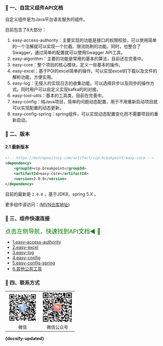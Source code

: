 ### 🐘 一、自定义组件API文档

自定义组件是为Java平台语言服务的组件。

目前包含了8大部分：

1. easy-access-authority：主要实现的功能是接口的权限校验，可以使用简单的一个注解就可以实现一个拦截、限流防刷的功能。同时，也整合了Swagger，通过简单的配置就可以使用Swagger API工具。
2. easy-algorithm：主要的功能是常用的基本的算法，目前还在完善中。
3. easy-core：整个项目的核心模块，定义一些基本的操作。
4. easy-excel：基于POI的excel简单的操作，可以实现excel的下载以及文件的解析功能，方便实用。
5. easy-log：无侵入的实现日志的收集功能。可以选择异步以及同步的操作方式。同时用户可以自定义实现kafka的的对接。
6. easy-tool-utils：基本的工具类，目前在完善中。
7. easy-config：纯Java项目，简单的问题动态配置，用于不用重新启动项目就可以实现配置的动态更新。
8. easy-config-spring：spring组件，可以实现动态配置变化而不需要项目的重新启动。

### 🐘 二、版本

#### 2.1 最新版本

```xml
<!-- https://mvnrepository.com/artifact/vip.breakpoint/easy-core -->
<dependency>
    <groupId>vip.breakpoint</groupId>
    <artifactId>easy-core</artifactId>
    <version>2.0.0</version>
</dependency>
```

目前的最新是 `2.0.0` ，基于JDK8，spring 5.X 。

更多组件请访问：[(MVN仓库地址)](https://mvnrepository.com/artifact/vip.breakpoint)

### 🐘 三、组件快速连接

<font color='green' style='font-size:19px'>点击左侧导航，快速找到API文档◀️ 🐘 </font>

  * [1.easy-access-authority](documents/easy-access-authority.md)
  * [2.easy-excel](documents/easy-excel.md)
  * [3.easy-log](documents/easy-log.md)
  * [4.easy-config](documents/easy-config.md)
  * [5.easy-config-spring](documents/easy-config-spring.md)
  * [6.其他公共工具](documents/others.md)


### 🐘 四、联系方式

<table>
  <tr>
    <td align="center">
      <a href="#">
        <img src="pic/image-20220516083922821.png" width="100px;" alt="thanhtoan1196"/>
      </a>
      <br />
      <span>微信</span>
    </td>
    <td align="center">
      <a href="#">
        <img src="pic/README/image-20221124084524936.png" width="100px;" alt="memset0"/>
      </a>
      <br />
      <span>微信公众号</span>
    </td>
  </tr>
</table>

<!--
![image-20220516083922821](pic/image-20220516083922821.png)

![image-20221124084524936](pic/README/image-20221124084524936.png)
 -->


**{docsify-updated}** 